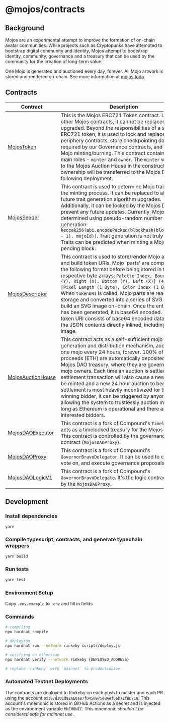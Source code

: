 # @mojos/contracts

## Background

Mojos are an experimental attempt to improve the formation of on-chain avatar communities. While projects such as Cryptopunks have attempted to bootstrap digital community and identity, Mojos attempt to bootstrap identity, community, governance and a treasury that can be used by the community for the creation of long-term value.

One Mojo is generated and auctioned every day, forever. All Mojo artwork is stored and rendered on-chain. See more information at [mojos.todo](https://mojos.todo).

## Contracts

| Contract                                                        | Description                                                                                                                                                                                                                                                                                                                                                                                                                                                                                                                                                                                                                             | Address                                                                                                               |
| --------------------------------------------------------------- | --------------------------------------------------------------------------------------------------------------------------------------------------------------------------------------------------------------------------------------------------------------------------------------------------------------------------------------------------------------------------------------------------------------------------------------------------------------------------------------------------------------------------------------------------------------------------------------------------------------------------------------- | --------------------------------------------------------------------------------------------------------------------- |
| [MojosToken](./contracts/MojosToken.sol)                        | This is the Mojos ERC721 Token contract. Unlike other Mojos contracts, it cannot be replaced or upgraded. Beyond the responsibilities of a standard ERC721 token, it is used to lock and replace periphery contracts, store checkpointing data required by our Governance contracts, and control Mojo minting/burning. This contract contains two main roles - `minter` and `owner`. The `minter` will be set to the Mojos Auction House in the constructor and ownership will be transferred to the Mojos DAO following deployment.                                                                                                    | [0x9C8fF314C9Bc7F6e59A9d9225Fb22946427eDC03](https://etherscan.io/address/0x9C8fF314C9Bc7F6e59A9d9225Fb22946427eDC03) |
| [MojosSeeder](./contracts/MojosSeeder.sol)                      | This contract is used to determine Mojo traits during the minting process. It can be replaced to allow for future trait generation algorithm upgrades. Additionally, it can be locked by the Mojos DAO to prevent any future updates. Currently, Mojo traits are determined using pseudo-random number generation: `keccak256(abi.encodePacked(blockhash(block.number - 1), mojoId))`. Trait generation is not truly random. Traits can be predicted when minting a Mojo on the pending block.                                                                                                                                          | [0xCC8a0FB5ab3C7132c1b2A0109142Fb112c4Ce515](https://etherscan.io/address/0xCC8a0FB5ab3C7132c1b2A0109142Fb112c4Ce515) |
| [MojosDescriptor](./contracts/MojosDescriptor.sol)              | This contract is used to store/render Mojo artwork and build token URIs. Mojo 'parts' are compressed in the following format before being stored in their respective byte arrays: `Palette Index, Bounds [Top (Y), Right (X), Bottom (Y), Left (X)] (4 Bytes), [Pixel Length (1 Byte), Color Index (1 Byte)][]`. When `tokenURI` is called, Mojo parts are read from storage and converted into a series of SVG rects to build an SVG image on-chain. Once the entire SVG has been generated, it is base64 encoded. The token URI consists of base64 encoded data URI with the JSON contents directly inlined, including the SVG image. | [0x0Cfdb3Ba1694c2bb2CFACB0339ad7b1Ae5932B63](https://etherscan.io/address/0x0Cfdb3Ba1694c2bb2CFACB0339ad7b1Ae5932B63) |
| [MojosAuctionHouse](./contracts/MojosAuctionHouse.sol)          | This contract acts as a self-sufficient mojo generation and distribution mechanism, auctioning one mojo every 24 hours, forever. 100% of auction proceeds (ETH) are automatically deposited in the Mojos DAO treasury, where they are governed by mojo owners. Each time an auction is settled, the settlement transaction will also cause a new mojo to be minted and a new 24 hour auction to begin. While settlement is most heavily incentivized for the winning bidder, it can be triggered by anyone, allowing the system to trustlessly auction mojos as long as Ethereum is operational and there are interested bidders.       | [0xF15a943787014461d94da08aD4040f79Cd7c124e](https://etherscan.io/address/0xF15a943787014461d94da08aD4040f79Cd7c124e) |
| [MojosDAOExecutor](./contracts/governance/MojosDAOExecutor.sol) | This contract is a fork of Compound's `Timelock`. It acts as a timelocked treasury for the Mojos DAO. This contract is controlled by the governance contract (`MojosDAOProxy`).                                                                                                                                                                                                                                                                                                                                                                                                                                                         | [0x0BC3807Ec262cB779b38D65b38158acC3bfedE10](https://etherscan.io/address/0x0BC3807Ec262cB779b38D65b38158acC3bfedE10) |
| [MojosDAOProxy](./contracts/governance/MojosDAOProxy.sol)       | This contract is a fork of Compound's `GovernorBravoDelegator`. It can be used to create, vote on, and execute governance proposals.                                                                                                                                                                                                                                                                                                                                                                                                                                                                                                    | [0x6f3E6272A167e8AcCb32072d08E0957F9c79223d](https://etherscan.io/address/0x6f3E6272A167e8AcCb32072d08E0957F9c79223d) |
| [MojosDAOLogicV1](./contracts/governance/MojosDAOLogicV1.sol)   | This contract is a fork of Compound's `GovernorBravoDelegate`. It's the logic contract used by the `MojosDAOProxy`.                                                                                                                                                                                                                                                                                                                                                                                                                                                                                                                     | [0xa43aFE317985726E4e194eb061Af77fbCb43F944](https://etherscan.io/address/0xa43aFE317985726E4e194eb061Af77fbCb43F944) |

## Development

### Install dependencies

```sh
yarn
```

### Compile typescript, contracts, and generate typechain wrappers

```sh
yarn build
```

### Run tests

```sh
yarn test
```

### Environment Setup

Copy `.env.example` to `.env` and fill in fields

### Commands

```sh
# compiling
npx hardhat compile

# deploying
npx hardhat run --network rinkeby scripts/deploy.js

# verifying on etherscan
npx hardhat verify --network rinkeby {DEPLOYED_ADDRESS}

# replace `rinkeby` with `mainnet` to productionize
```

### Automated Testnet Deployments

The contracts are deployed to Rinkeby on each push to master and each PR using the account `0x387d301d92AE0a87fD450975e8Aef66b72fBD718`. This account's mnemonic is stored in GitHub Actions as a secret and is injected as the environment variable `MNEMONIC`. This mnemonic _shouldn't be considered safe for mainnet use_.
